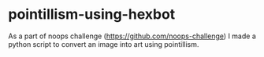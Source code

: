 # pointillism-using-hexbot
As a part of noops challenge (https://github.com/noops-challenge) I made a python script to convert an image into art using pointillism.

